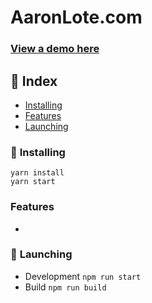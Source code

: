 # AaronLote.com

### [View a demo here](http://www.aaronlote.com/)

## 📕 Index
* [Installing](#installing)
* [Features](#features)
* [Launching](#launching)

### 💪 <a name="installing"> Installing</a>
```
yarn install
yarn start
```

### Features
* 

### 🚀 <a name="launching">Launching</a>
* Development ```npm run start```
* Build  ```npm run build```